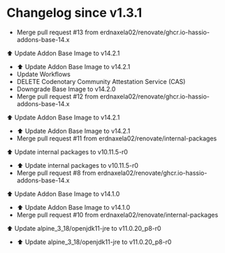 # Changelog since v1.3.1
- Merge pull request #13 from erdnaxela02/renovate/ghcr.io-hassio-addons-base-14.x

⬆️ Update Addon Base Image to v14.2.1 
- ⬆️ Update Addon Base Image to v14.2.1 
- Update Workflows 
- DELETE Codenotary Community Attestation Service (CAS) 
- Downgrade Base Image to v14.2.0 
- Merge pull request #12 from erdnaxela02/renovate/ghcr.io-hassio-addons-base-14.x

⬆️ Update Addon Base Image to v14.2.1 
- ⬆️ Update Addon Base Image to v14.2.1 
- Merge pull request #11 from erdnaxela02/renovate/internal-packages

⬆️ Update internal packages to v10.11.5-r0 
- ⬆️ Update internal packages to v10.11.5-r0 
- Merge pull request #8 from erdnaxela02/renovate/ghcr.io-hassio-addons-base-14.x

⬆️ Update Addon Base Image to v14.1.0 
- ⬆️ Update Addon Base Image to v14.1.0 
- Merge pull request #10 from erdnaxela02/renovate/internal-packages

⬆️ Update alpine_3_18/openjdk11-jre to v11.0.20_p8-r0 
- ⬆️ Update alpine_3_18/openjdk11-jre to v11.0.20_p8-r0 
